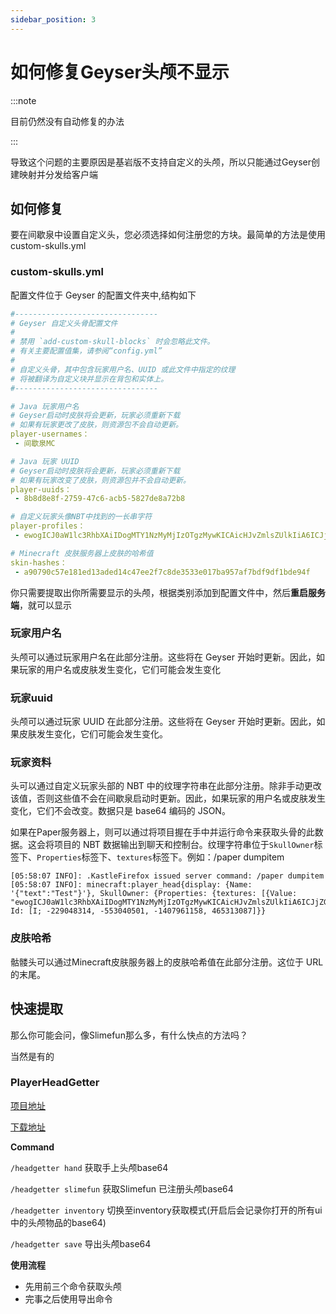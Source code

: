 ```yaml
---
sidebar_position: 3
---
```


# 如何修复Geyser头颅不显示

:::note

目前仍然没有自动修复的办法

:::

导致这个问题的主要原因是基岩版不支持自定义的头颅，所以只能通过Geyser创建映射并分发给客户端

## 如何修复

要在间歇泉中设置自定义头，您必须选择如何注册您的方块。最简单的方法是使用 custom-skulls.yml

### custom-skulls.yml

配置文件位于 Geyser 的配置文件夹中,结构如下

```yaml
#--------------------------------
# Geyser 自定义头骨配置文件
#
# 禁用 `add-custom-skull-blocks` 时会忽略此文件。
# 有关主要配置值集，请参阅“config.yml”
#
# 自定义头骨，其中包含玩家用户名、UUID 或此文件中指定的纹理
# 将被翻译为自定义块并显示在背包和实体上。
#--------------------------------

# Java 玩家用户名
# Geyser启动时皮肤将会更新，玩家必须重新下载
# 如果有玩家更改了皮肤，则资源包不会自动更新。
player-usernames：
 - 间歇泉MC

# Java 玩家 UUID
# Geyser启动时皮肤将会更新，玩家必须重新下载
# 如果有玩家改变了皮肤，则资源包并不会自动更新。
player-uuids：
 - 8b8d8e8f-2759-47c6-acb5-5827de8a72b8

# 自定义玩家头像NBT中找到的一长串字符
player-profiles：
 - ewogICJ0aW1lc3RhbXAiIDogMTY1NzMyMjIzOTgzMywKICAicHJvZmlsZUlkIiA6ICJjZGRiZTUyMGQwNDM0YThiYTFjYzlmYzkyZmRlMmJjZiIsCiAgInByb2ZpbGVOYW1liIa6ICJBbWJlcmljaHUi LAOGICJ0ZXh0dXJlcyIgOiB7CiAgICAiU0tJTiIgICAiU0tJTiIgOiB7CiAgICAgICJ1cmwiIDogImh0dHA6Ly90ZXh0dXJlcy5taW5ly3JhZnQubmV0L3RleHR1cmUvYTkwNzkwYzU3ZTE4MWVkMTNhZGVkMTRjNDdl ZTJmN2M4ZGUzNTMzZTAxN2JhOTU3YWY3YmRmOWRmMWJkZTk0ZiISCiAgICAgICJtZXRhZGF0YSIGOiB7CIAAGICAGICAgIm1vZGVsIiaA6ICJzbGltIgogICAgICB9CiAgICB9CiAgfQp9

# Minecraft 皮肤服务器上皮肤的哈希值
skin-hashes：
 - a90790c57e181ed13aded14c47ee2f7c8de3533e017ba957af7bdf9df1bde94f

```

你只需要提取出你所需要显示的头颅，根据类别添加到配置文件中，然后**重启服务端**，就可以显示

### 玩家用户名

头颅可以通过玩家用户名在此部分注册。这些将在 Geyser 开始时更新。因此，如果玩家的用户名或皮肤发生变化，它们可能会发生变化

### 玩家uuid

头颅可以通过玩家 UUID 在此部分注册。这些将在 Geyser 开始时更新。因此，如果皮肤发生变化，它们可能会发生变化。

### 玩家资料

头可以通过自定义玩家头部的 NBT 中的纹理字符串在此部分注册。除非手动更改该值，否则这些值不会在间歇泉启动时更新。因此，如果玩家的用户名或皮肤发生变化，它们不会改变。数据只是 base64 编码的 JSON。

如果在Paper服务器上，则可以通过将项目握在手中并运行命令来获取头骨的此数据。这会将项目的 NBT 数据输出到聊天和控制台。纹理字符串位于```SkullOwner```标签下、```Properties```标签下、```textures```标签下。例如：/paper dumpitem

```
[05:58:07 INFO]: .KastleFirefox issued server command: /paper dumpitem
[05:58:07 INFO]: minecraft:player_head{display: {Name: '{"text":"Test"}'}, SkullOwner: {Properties: {textures: [{Value: "ewogICJ0aW1lc3RhbXAiIDogMTY1NzMyMjIzOTgzMywKICAicHJvZmlsZUlkIiA6ICJjZGRiZTUyMGQwNDM0YThiYTFjYzlmYzkyZmRlMmJjZiIsCiAgInByb2ZpbGVOYW1lIiA6ICJkYXZjaG9vIiwKICAidGV4dHVyZXMiIDogewogICAgIlNLSU4iIDogewogICAgICAidXJsIiA6ICJodHRwOi8vdGV4dHVyZXMubWluZWNyYWZ0Lm5ldC90ZXh0dXJlL2E5MDc5MGM1N2UxODFlZDEzYWRlZDE0YzQ3ZWUyZjdjOGRlMzUzM2UwMTdiYTk1N2FmN2JkZjlkZjFiZGU5NGYiLAogICAgICAibWV0YWRhdGEiIDogewogICAgICAgICJtb2RlbCIgOiAic2xpbSIKICAgICAgfQogICAgfQogIH0KfQ"}]}, Id: [I; -229048314, -553040501, -1407961158, 465313087]}}
```

### 皮肤哈希

骷髅头可以通过Minecraft皮肤服务器上的皮肤哈希值在此部分注册。这位于 URL 的末尾。

## 快速提取

那么你可能会问，像Slimefun那么多，有什么快点的方法吗？

当然是有的

### PlayerHeadGetter

[项目地址](https://github.com/zimzaza4/PlayerHeadGetter)

[下载地址](https://github.com/lilingfengdev/PlayerHeadGetterBuild/releases/tag/latest)

**Command**

`/headgetter hand` 获取手上头颅base64

`/headgetter slimefun` 获取Slimefun 已注册头颅base64

`/headgetter inventory` 切换至inventory获取模式(开启后会记录你打开的所有ui中的头颅物品的base64)

`/headgetter save` 导出头颅base64

**使用流程**
- 先用前三个命令获取头颅
- 完事之后使用导出命令
